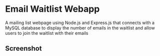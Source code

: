 # Email Waitlist Webapp

A mailing list webpage using Node.js and Express.js that connects with a MySQL database to display the number of emails in the waitlist and allow users to join the waitlist with their emails 

## Screenshot
